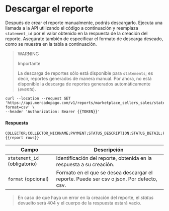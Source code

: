 # Descargar el reporte

Después de crear el reporte manualmente, podrás descargarlo. Ejecuta una llamada a la API utilizando el código a continuación y reemplaza `statement_id` por el valor obtenido en la respuesta de la creación del reporte. Asegúrate también de especificar el formato de descarga deseado, como se muestra en la tabla a continuación.

> WARNING
>
> Importante
>
> La descarga de reportes sólo está disponible para `statements`; es decir, reportes generados de manera manual.  Por ahora, no está disponible la descarga de reportes generados automáticamente (_events_).

```curl
curl --location --request GET 'https://api.mercadopago.com/v1/reports/marketplace_sellers_sales/statements/{{statement_id}}/download?format=csv' \
--header 'Authorization: Bearer {{TOKEN}}'
```

#### Respuesta
```
COLLECTOR;COLLECTOR_NICKNAME;PAYMENT;STATUS_DESCRIPTION;STATUS_DETAIL;PURCHASE_ORDER;PAYMENT_METHOD_TYPE;TRANSACTION_AMOUNT;DATE_CREATED;DATE_APPROVED;MARKETPLACE_FEE_AMOUNT;MERCADOPAGO_FEE_AMOUNT;TOTAL_PAID_AMOUNT;NET_RECEIVED_AMOUNT
{{report rows}}
```

| Campo                   | Descripción                                                                                                          |
|-------------------------|----------------------------------------------------------------------------------------------------------------------|
| `statement_id` (obligatorio) | Identificación del reporte, obtenida en la respuesta a su creación.                                                    |
| `format` (opcional)        | Formato en el que se desea descargar el reporte. Puede ser csv o json. Por defecto, csv.                            |

> En caso de que haya un error en la creación del reporte, el _status_ devuelto será 404 y el cuerpo de la respuesta estará vacio.